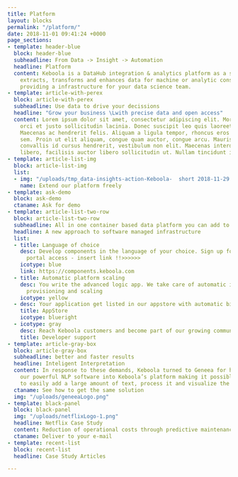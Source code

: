 ```yaml
---
title: Platform
layout: blocks
permalink: "/platform/"
date: 2018-11-01 09:41:24 +0000
page_sections:
- template: header-blue
  block: header-blue
  subheadline: From Data -> Insight -> Automation
  headline: Platform
  content: Keboola is a DataHub integration & analytics platform as a service, that
    extracts, transforms and enhances data for machine or analytic consumption by
    providing a infrastructure for your data science team.
- template: article-with-perex
  block: article-with-perex
  subheadline: Use data to drive your decissions
  headline: "Grow your business \Lwith precise data and open access"
  content: Lorem ipsum dolor sit amet, consectetur adipiscing elit. Morbi pharetra
    orci et justo sollicitudin lacinia. Donec suscipit leo quis laoreet elementum.
    Maecenas ac hendrerit felis. Aliquam a ligula tempor, rhoncus eros non, maximus
    sem. Proin ut elit aliquam, congue quam auctor, congue arcu. Mauris elit erat,
    convallis id cursus hendrerit, vestibulum non elit. Maecenas interdum porttitor
    libero, facilisis auctor libero sollicitudin ut. Nullam tincidunt id dictu.
- template: article-list-img
  block: article-list-img
  list:
  - img: "/uploads/tmp_data-insights-action-Keboola-  short 2018-11-29 14-30-38-2.png"
    name: Extend our platform freely
- template: ask-demo
  block: ask-demo
  ctaname: Ask for demo
- template: article-list-two-row
  block: article-list-two-row
  subheadline: All in one container based data platform you can add to
  headline: A new approach to software managed infrastructure
  list:
  - title: Language of choice
    desc: Develop components in the language of your choice. Sign up for our developer
      portal access - insert link !!>>>>>>
    icotype: blue
    link: https://components.keboola.com
  - title: Automatic platform scaling
    desc: You write the advanced logic app. We take care of automatic infrastructure
      provisioning and scaling
    icotype: yellow
  - desc: Your application get listed in our appstore with automatic billing.
    title: AppStore
    icotype: blueright
  - icotype: gray
    desc: Reach Keboola customers and become part of our growing community
    title: Developer support
- template: article-gray-box
  block: article-gray-box
  subheadline: better and faster results
  headline: Inteligent Interpretation
  content: In response to these demands, Keboola turned to Geneea for help. We integrated
    our powerful NLP software into Keboola’s platform making it possible for customers
    to easily add a large amount of text, process it and visualize the results.
  ctaname: See how to get the same solution
  img: "/uploads/geneeaLogo.png"
- template: black-panel
  block: black-panel
  img: "/uploads/netflixLogo-1.png"
  headline: Netflix Case Study
  content: Reduction of operational costs through predictive maintenance.
  ctaname: Deliver to your e-mail
- template: recent-list
  block: recent-list
  headline: Case Study Articles

---
```

